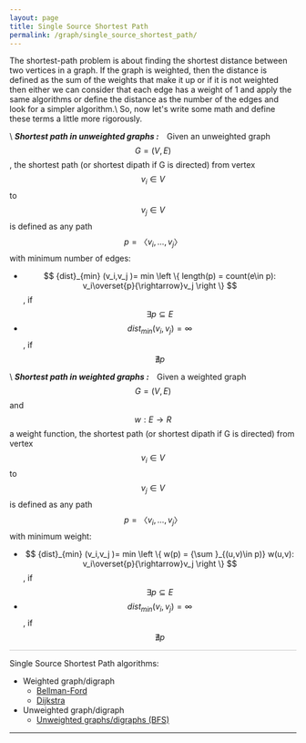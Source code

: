 ```yaml
---
layout: page
title: Single Source Shortest Path
permalink: /graph/single_source_shortest_path/
---
```


The shortest-path problem is about finding the shortest distance between two vertices in a graph. If the graph is weighted, then the distance is defined as the sum of the weights that make it up or if it is not weighted then either we can consider that each edge has a weight of 1 and apply the same algorithms or define the distance as the number of the edges and look for a simpler algorithm.\\
So, now let's write some math and define these terms a little more rigorously.

\\
***Shortest path in unweighted graphs :*** Given an unweighted graph $$ G=(V,E) $$, the shortest path (or shortest dipath if G is directed) from vertex $$ v_i∈V $$ to $$ v_j∈V $$ is defined as any path $$ p=〈v_i,…,v_j〉 $$ with minimum number of edges:
* $$ {dist}_{min} (v_i,v_j )= min \left \{ length(p) = count(e\in p): v_i\overset{p}{\rightarrow}v_j \right \} $$, if  $$ ∃p⊆E $$
* $$ {dist}_{min} (v_i,v_j )= \infty $$, if $$ ∄p $$

\\
***Shortest path in weighted graphs :*** Given a weighted graph $$ G=(V,E) $$ and $$ w:E\rightarrow R $$ a weight function, the shortest path (or shortest dipath if G is directed) from vertex $$ v_i∈V $$ to $$ v_j∈V $$ is defined as any path $$ p=〈v_i,…,v_j〉 $$ with minimum weight:
* $$ {dist}_{min} (v_i,v_j )= min \left \{ w(p) = {\sum }_{(u,v)\in p)} w(u,v): v_i\overset{p}{\rightarrow}v_j \right \} $$, if $$ ∃p⊆E $$
* $$ {dist}_{min} (v_i,v_j )= \infty $$, if $$ ∄p $$

<hr style="height:1px; border:none; color:#ccc; background-color:#ccc;">

Single Source Shortest Path algorithms:
* Weighted graph/digraph
  * <a href="/graph/single_source_shortest_path/bellman_ford/"> Bellman-Ford </a>
  * <a href="/graph/single_source_shortest_path/dijkstra/"> Dijkstra </a>
* Unweighted graph/digraph
  * <a href="/graph/single_source_shortest_path/bfs_unweighted_graph/"> Unweighted graphs/digraphs (BFS) </a>

---